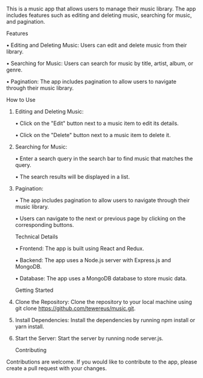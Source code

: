 This is a music app that allows users to manage their music library. The app includes features such as editing and deleting music, searching for music, and pagination.

Features

• Editing and Deleting Music: Users can edit and delete music from their library.

• Searching for Music: Users can search for music by title, artist, album, or genre.

• Pagination: The app includes pagination to allow users to navigate through their music library.

How to Use

1. Editing and Deleting Music:

   • Click on the "Edit" button next to a music item to edit its details.

   • Click on the "Delete" button next to a music item to delete it.

2. Searching for Music:

   • Enter a search query in the search bar to find music that matches the query.

   • The search results will be displayed in a list.

3. Pagination:

   • The app includes pagination to allow users to navigate through their music library.

   • Users can navigate to the next or previous page by clicking on the corresponding buttons.

   Technical Details

   • Frontend: The app is built using React and Redux.

   • Backend: The app uses a Node.js server with Express.js and MongoDB.

   • Database: The app uses a MongoDB database to store music data.

   Getting Started

4. Clone the Repository: Clone the repository to your local machine using git clone https://github.com/tewereus/music.git.

5. Install Dependencies: Install the dependencies by running npm install or yarn install.

6. Start the Server: Start the server by running node server.js.

   Contributing

Contributions are welcome. If you would like to contribute to the app, please create a pull request with your changes.
